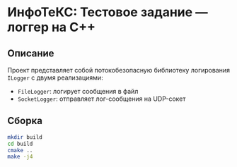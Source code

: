 # ИнфоТеКС: Тестовое задание — логгер на C++

## Описание

Проект представляет собой потокобезопасную библиотеку логирования `ILogger` с двумя реализациями:

- `FileLogger`: логирует сообщения в файл
- `SocketLogger`: отправляет лог-сообщения на UDP-сокет

## Сборка

```bash
mkdir build
cd build
cmake ..
make -j4
